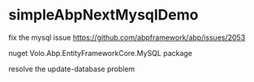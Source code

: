 # simpleAbpNextMysqlDemo

fix the mysql issue
https://github.com/abpframework/abp/issues/2053

nuget Volo.Abp.EntityFrameworkCore.MySQL package

resolve the update-database problem

